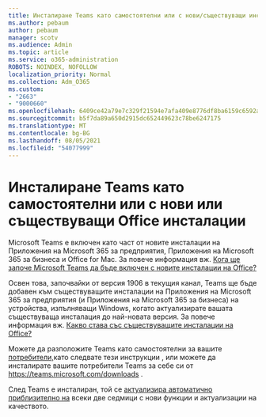 ```yaml
---
title: Инсталиране Teams като самостоятелни или с нови/съществуващи инсталации Office инсталации
ms.author: pebaum
author: pebaum
manager: scotv
ms.audience: Admin
ms.topic: article
ms.service: o365-administration
ROBOTS: NOINDEX, NOFOLLOW
localization_priority: Normal
ms.collection: Adm_O365
ms.custom:
- "2663"
- "9000660"
ms.openlocfilehash: 6409ce42a79e7c329f21594e7afa409e8776df8ba6159c6592a4be2bfa648261
ms.sourcegitcommit: b5f7da89a650d2915dc652449623c78be6247175
ms.translationtype: MT
ms.contentlocale: bg-BG
ms.lasthandoff: 08/05/2021
ms.locfileid: "54077999"
---
```

# <a name="installing-teams-as-standalone-or-with-new-or-existing-office-installations"></a>Инсталиране Teams като самостоятелни или с нови или съществуващи Office инсталации

Microsoft Teams е включен като част  от новите инсталации на Приложения на Microsoft 365 за предприятия, Приложения на Microsoft 365 за бизнеса и Office for Mac. За повече информация вж. [Кога ще започе Microsoft Teams да бъде включен с новите инсталации на Office?](https://docs.microsoft.com/deployoffice/teams-install#when-will-microsoft-teams-start-being-included-with-new-installations-of-microsoft-365-apps)

Освен това, започвайки от версия 1906 в текущия  канал, Teams ще бъде добавен към съществуващите инсталации на Приложения на Microsoft 365 за предприятия (и Приложения на Microsoft 365 за бизнеса) на устройства, изпълняващи Windows, когато актуализирате вашата съществуваща инсталация до най-новата версия. За повече информация вж. [Какво става със съществуващите инсталации на Office?](https://docs.microsoft.com/deployoffice/teams-install#what-about-existing-installations-of-microsoft-365-apps)

Можете да разположите Teams като самостоятелни за вашите [потребители,](https://docs.microsoft.com/MicrosoftTeams/msi-deployment)като следвате тези инструкции , или можете да инсталирате вашите потребители Teams за себе си от https://teams.microsoft.com/downloads .

След Teams е инсталиран, той се [актуализира автоматично приблизително на](https://docs.microsoft.com/deployoffice/teams-install#feature-and-quality-updates-for-microsoft-teams) всеки две седмици с нови функции и актуализации на качеството. 

